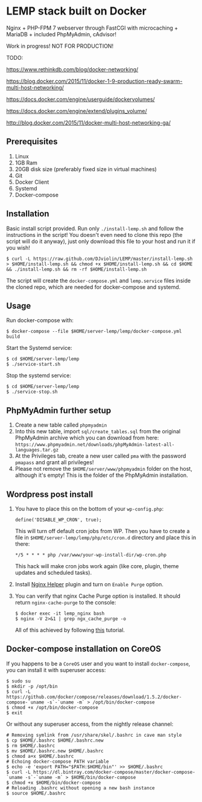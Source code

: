 # LEMP stack built on Docker

Nginx + PHP-FPM 7 webserver through FastCGI with microcaching + MariaDB + included PhpMyAdmin, cAdvisor!

Work in progress! NOT FOR PRODUCTION!

TODO:

https://www.rethinkdb.com/blog/docker-networking/

https://blog.docker.com/2015/11/docker-1-9-production-ready-swarm-multi-host-networking/

https://docs.docker.com/engine/userguide/dockervolumes/

https://docs.docker.com/engine/extend/plugins_volume/

http://blog.docker.com/2015/11/docker-multi-host-networking-ga/

## Prerequisites

1. Linux
2. 1GB Ram
3. 20GB disk size (preferably fixed size in virtual machines)
4. Git
5. Docker Client
6. Systemd
7. Docker-compose

## Installation

Basic install script provided. Run only `./install-lemp.sh` and follow the instructions in the script! You doesn't even need to clone this repo (the script will do it anyway), just only download this file to your host and run it if you wish!

```
$ curl -L https://raw.github.com/DJviolin/LEMP/master/install-lemp.sh > $HOME/install-lemp.sh && chmod +x $HOME/install-lemp.sh && cd $HOME && ./install-lemp.sh && rm -rf $HOME/install-lemp.sh
```

The script will create the `docker-compose.yml` and `lemp.service` files inside the cloned repo, which are needed for docker-compose and systemd.

## Usage

Run docker-compose with:

```
$ docker-compose --file $HOME/server-lemp/lemp/docker-compose.yml build
```

Start the Systemd service:

```
$ cd $HOME/server-lemp/lemp
$ ./service-start.sh
```

Stop the systemd service:

```
$ cd $HOME/server-lemp/lemp
$ ./service-stop.sh
```

## PhpMyAdmin further setup

1. Create a new table called `phpmyadmin`
2. Into this new table, import `sql/create_tables.sql` from the original PhpMyAdmin archive which you can download from here: `https://www.phpmyadmin.net/downloads/phpMyAdmin-latest-all-languages.tar.gz`
3. At the Privileges tab, create a new user called `pma` with the password `pmapass` and grant all privileges!
4. Please not remove the `$HOME/server/www/phpmyadmin` folder on the host, although it's empty! This is the folder of the PhpMyAdmin installation.

## Wordpress post install

1. You have to place this on the bottom of your `wp-config.php`:

    ```
    define('DISABLE_WP_CRON', true);
    ```

    This will turn off default cron jobs from WP. Then you have to create a file in `$HOME/server-lemp/lemp/php/etc/cron.d` directory and place this in there:

    ```
    */5 * * * * php /var/www/your-wp-install-dir/wp-cron.php
    ```

    This hack will make cron jobs work again (like core, plugin, theme updates and scheduled tasks).

2. Install [Nginx Helper](https://wordpress.org/plugins/nginx-helper/) plugin and turn on `Enable Purge` option.

3. You can verify that nginx Cache Purge option is installed. It should return `nginx-cache-purge` to the console:

    ```
    $ docker exec -it lemp_nginx bash
    $ nginx -V 2>&1 | grep ngx_cache_purge -o
    ```

    All of this achieved by following [this](https://easyengine.io/wordpress-nginx/tutorials/single-site/fastcgi-cache-with-purging/) tutorial.

## Docker-compose installation on CoreOS

If you happens to be a `CoreOS` user and you want to install `docker-compose`, you can install it with superuser access:

```
$ sudo su
$ mkdir -p /opt/bin
$ curl -L https://github.com/docker/compose/releases/download/1.5.2/docker-compose-`uname -s`-`uname -m` > /opt/bin/docker-compose
$ chmod +x /opt/bin/docker-compose
$ exit
```

Or without any superuser access, from the nightly release channel:

```
# Removing symlink from /usr/share/skel/.bashrc in cave man style
$ cp $HOME/.bashrc $HOME/.bashrc.new
$ rm $HOME/.bashrc
$ mv $HOME/.bashrc.new $HOME/.bashrc
$ chmod a+x $HOME/.bashrc
# Echoing docker-compose PATH variable
$ echo -e 'export PATH="$PATH:$HOME/bin"' >> $HOME/.bashrc
$ curl -L https://dl.bintray.com/docker-compose/master/docker-compose-`uname -s`-`uname -m` > $HOME/bin/docker-compose
$ chmod +x $HOME/bin/docker-compose
# Reloading .bashrc without opening a new bash instance
$ source $HOME/.bashrc
```

